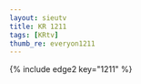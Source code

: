 ```yaml
--- 
layout: sieutv
title: KR 1211
tags: [KRtv]
thumb_re: everyon1211
---
```

{% include edge2 key="1211" %} 

